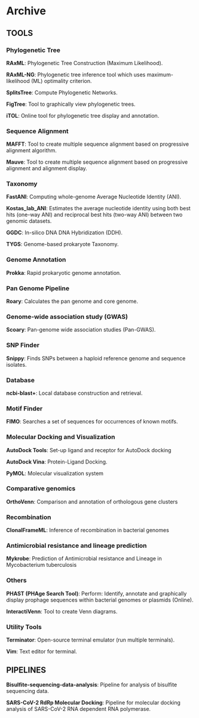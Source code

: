 # Archive

## TOOLS

### Phylogenetic Tree

**RAxML**: Phylogenetic Tree Construction (Maximum Likelihood).

**RAxML-NG**: Phylogenetic tree inference tool which uses maximum-likelihood (ML) optimality criterion.

**SplitsTree**: Compute Phylogenetic Networks.

**FigTree**: Tool to graphically view phylogenetic trees.

**iTOL**: Online tool for phylogenetic tree display and annotation.

### Sequence Alignment

**MAFFT**: Tool to create multiple sequence alignment based on progressive alignment algorithm.

**Mauve**: Tool to create multiple sequence alignment based on progressive alignment and alignment display. 

### Taxonomy

**FastANI**: Computing whole-genome Average Nucleotide Identity (ANI).

**Kostas_lab_ANI**: Estimates the average nucleotide identity using both best hits (one-way ANI) and reciprocal best hits (two-way ANI) between two genomic datasets.

**GGDC**: In-silico DNA DNA Hybridization (DDH).

**TYGS**: Genome-based prokaryote Taxonomy.

### Genome Annotation

**Prokka**: Rapid prokaryotic genome annotation.

### Pan Genome Pipeline

**Roary**: Calculates the pan genome and core genome.

### Genome-wide association study (GWAS)

**Scoary**: Pan-genome wide association studies (Pan-GWAS).

### SNP Finder

**Snippy**: Finds SNPs between a haploid reference genome and sequence isolates.

### Database

**ncbi-blast+**: Local database construction and retrieval.

### Motif Finder

**FIMO**: Searches a set of sequences for occurrences of known motifs.

### Molecular Docking and Visualization

**AutoDock Tools**: Set-up ligand and receptor for AutoDock docking

**AutoDock Vina**: Protein-Ligand Docking.

**PyMOL**: Molecular visualization system

### Comparative genomics

**OrthoVenn**: Comparison and annotation of orthologous gene clusters

### Recombination

**ClonalFrameML**: Inference of recombination in bacterial genomes

### Antimicrobial resistance and lineage prediction

**Mykrobe**: Prediction of Antimicrobial resistance and Lineage in Mycobacterium tuberculosis

### Others

**PHAST (PHAge Search Tool)**: Perform: Identify, annotate and graphically display prophage sequences within bacterial genomes or plasmids (Online).

**InteractiVenn**: Tool to create Venn diagrams.

### Utility Tools

**Terminator**: Open-source terminal emulator (run multiple terminals).

**Vim**: Text editor for terminal.

## PIPELINES

**Bisulfite-sequencing-data-analysis**: Pipeline for analysis of bisulfite sequencing data.

**SARS-CoV-2 RdRp Molecular Docking**: Pipeline for molecular docking analysis of SARS-CoV-2 RNA dependent RNA polymerase.
